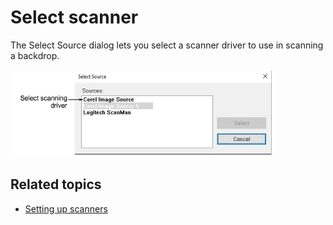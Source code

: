 # Select scanner

The Select Source dialog lets you select a scanner driver to use in scanning a backdrop.

![SelectSourceScanner.png](assets/SelectSourceScanner.png)

## Related topics

- [Setting up scanners](../../Setup/hardware/Setting_up_scanners)
